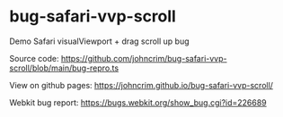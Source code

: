 # bug-safari-vvp-scroll

Demo Safari visualViewport + drag scroll up bug

Source code:
https://github.com/johncrim/bug-safari-vvp-scroll/blob/main/bug-repro.ts

View on github pages:
https://johncrim.github.io/bug-safari-vvp-scroll/

Webkit bug report:
https://bugs.webkit.org/show_bug.cgi?id=226689
